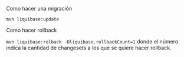 Como hacer una migración

`mvn liquibase:update`

Como hacer rollback

`mvn liquibase:rolback -Dliquibase.rollbackCount=1` 
donde el número indica la cantidad de changesets a los que se quiere hacer rollback.